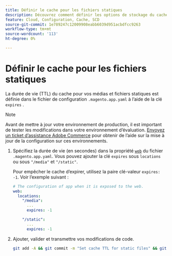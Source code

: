 ```yaml
---
title: Définir le cache pour les fichiers statiques
description: Découvrez comment définir les options de stockage du cache dans le fichier  [!DNL Commerce]  configuration de l’application.
feature: Cloud, Configuration, Cache, SCD
source-git-commit: 1e789247c12009908eabb6039d951acbdfcc9263
workflow-type: tm+mt
source-wordcount: '113'
ht-degree: 0%

---
```


# Définir le cache pour les fichiers statiques

La durée de vie (TTL) du cache pour vos médias et fichiers statiques est définie dans le fichier de configuration `.magento.app.yaml` à l’aide de la clé `expires` .

>[!NOTE]
>
>Avant de mettre à jour votre environnement de production, il est important de tester les modifications dans votre environnement d’évaluation. [Envoyez un ticket d’assistance Adobe Commerce](https://experienceleague.adobe.com/docs/commerce-knowledge-base/kb/help-center-guide/magento-help-center-user-guide.html#submit-ticket) pour obtenir de l’aide sur la mise à jour de la configuration sur ces environnements.

1. Spécifiez la durée de vie (en secondes) dans la propriété [`web`](web-property.md) du fichier `.magento.app.yaml`. Vous pouvez ajouter la clé `expires` sous `locations` ou sous `"/media"` et `"/static"`.

   Pour empêcher le cache d’expirer, utilisez la paire clé-valeur `expires: -1`. Voir l’exemple suivant :

   ```yaml
   # The configuration of app when it is exposed to the web.
   web:
     locations:
       "/media":
         ...
         expires: -1
   
       "/static":
         ...
         expires: -1
   ```

1. Ajouter, valider et transmettre vos modifications de code.

   ```bash
   git add -A && git commit -m "Set cache TTL for static files" && git push origin <branch-name>
   ```
